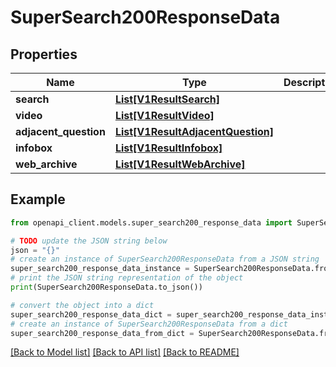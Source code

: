 # SuperSearch200ResponseData


## Properties

Name | Type | Description | Notes
------------ | ------------- | ------------- | -------------
**search** | [**List[V1ResultSearch]**](V1ResultSearch.md) |  | [optional] 
**video** | [**List[V1ResultVideo]**](V1ResultVideo.md) |  | [optional] 
**adjacent_question** | [**List[V1ResultAdjacentQuestion]**](V1ResultAdjacentQuestion.md) |  | [optional] 
**infobox** | [**List[V1ResultInfobox]**](V1ResultInfobox.md) |  | [optional] 
**web_archive** | [**List[V1ResultWebArchive]**](V1ResultWebArchive.md) |  | [optional] 

## Example

```python
from openapi_client.models.super_search200_response_data import SuperSearch200ResponseData

# TODO update the JSON string below
json = "{}"
# create an instance of SuperSearch200ResponseData from a JSON string
super_search200_response_data_instance = SuperSearch200ResponseData.from_json(json)
# print the JSON string representation of the object
print(SuperSearch200ResponseData.to_json())

# convert the object into a dict
super_search200_response_data_dict = super_search200_response_data_instance.to_dict()
# create an instance of SuperSearch200ResponseData from a dict
super_search200_response_data_from_dict = SuperSearch200ResponseData.from_dict(super_search200_response_data_dict)
```
[[Back to Model list]](../README.md#documentation-for-models) [[Back to API list]](../README.md#documentation-for-api-endpoints) [[Back to README]](../README.md)



